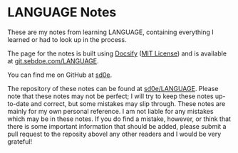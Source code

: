 # LANGUAGE Notes

These are my notes from learning LANGUAGE, containing everything I learned or had to look up in the process.

The page for the notes is built using [Docsify](https://github.com/docsifyjs/docsify/) ([MIT License](https://github.com/docsifyjs/docsify/blob/develop/LICENSE)) and is available at [git.sebdoe.com/LANGUAGE](https://git.sebdoe.com/LANGUAGE).

You can find me on GitHub at [sd0e](https://github.com/sd0e).

The repository of these notes can be found at [sd0e/LANGUAGE](https://github.com/sd0e/LANGUAGE). Please note that these notes may not be perfect; I will try to keep these notes up-to-date and correct, but some mistakes may slip through. These notes are mainly for my own personal reference. I am not liable for any mistakes which may be in these notes. If you do find a mistake, however, or think that there is some important information that should be added, please submit a pull request to the reposity abovel any other readers and I would be very grateful!